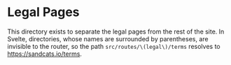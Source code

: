 # Legal Pages

This directory exists to separate the legal pages from the rest of the site.
In Svelte, directories, whose names are surrounded by parentheses, are
invisible to the router, so the path `src/routes/\(legal\)/terms` resolves to
https://sandcats.io/terms.
